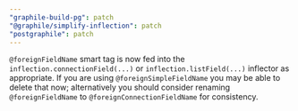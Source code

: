 ```yaml
---
"graphile-build-pg": patch
"@graphile/simplify-inflection": patch
"postgraphile": patch
---
```


`@foreignFieldName` smart tag is now fed into the
`inflection.connectionField(...)` or `inflection.listField(...)` inflector as
appropriate. If you are using `@foreignSimpleFieldName` you may be able to
delete that now; alternatively you should consider renaming `@foreignFieldName`
to `@foreignConnectionFieldName` for consistency.
